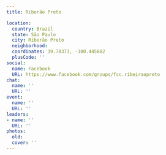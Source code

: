 ```yaml
---
title: Riberão Preto

location:
  country: Brazil
  state: São Paulo
  city: Riberão Preto
  neighborhood: 
  coordinates: 39.78373, -100.445882
  plusCode: ''
social:
  name: Facebook
  URL: https://www.facebook.com/groups/fcc.ribeiraopreto
chat:
  name: ''
  URL: ''
event:
  name: ''
  URL: ''
leaders:
- name: ''
  URL: ''
photos:
  old: 
  cover: ''
---
```

